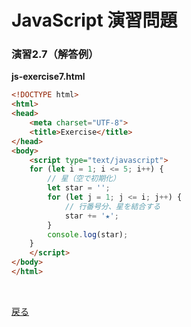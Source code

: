 # JavaScript 演習問題

### 演習2.7（解答例）

**js-exercise7.html**

```html
<!DOCTYPE html>
<html>
<head>
    <meta charset="UTF-8">
    <title>Exercise</title>
</head>
<body>
    <script type="text/javascript">
    for (let i = 1; i <= 5; i++) {
        // 星（空で初期化）
        let star = '';
        for (let j = 1; j <= i; j++) {
            // 行番号分、星を結合する
            star += '★';
        }
        console.log(star);
    }
    </script>
</body>
</html>
```

<br>

[戻る](../../..)

